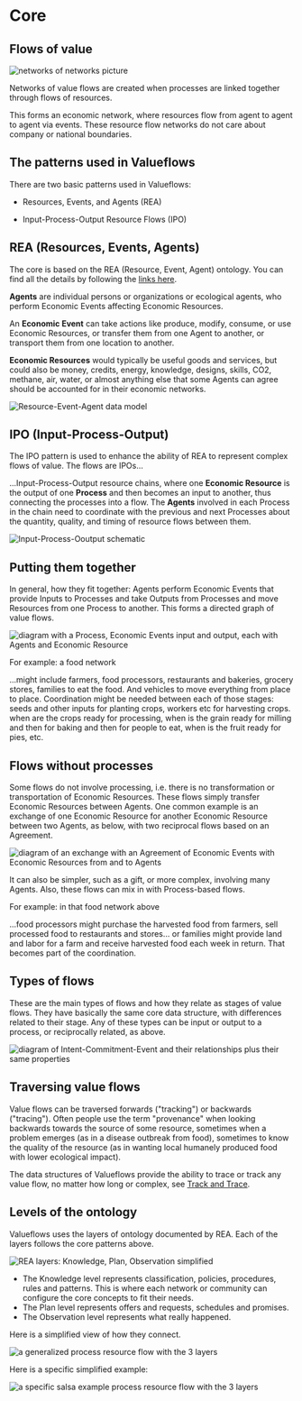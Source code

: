 # Core

## Flows of value

![networks of networks picture](../assets/network-of-networks.png)

Networks of value flows are created when processes are linked together through flows of resources.

This forms an economic network, where resources flow from agent to agent to agent via events. These resource flow networks do not care about company or national boundaries.

## The patterns used in Valueflows

There are two basic patterns used in Valueflows:

* Resources, Events, and Agents (REA)

* Input-Process-Output Resource Flows (IPO)

## REA (Resources, Events, Agents)

The core is based on the REA (Resource, Event, Agent) ontology.  You can find all the details by following the [links here](../appendix/rea.md).

**Agents** are individual persons or organizations or ecological agents, who perform Economic Events affecting Economic Resources.

An **Economic Event** can take actions like produce, modify, consume, or use Economic Resources, or transfer them from one Agent to another, or transport them from one location to another.

**Economic Resources** would typically be useful goods and services, but could also be money, credits, energy, knowledge, designs, skills, CO2, methane, air, water, or almost anything else that some Agents can agree should be accounted for in their economic networks.

![Resource-Event-Agent data model](../assets/R-E-A.png)

## IPO (Input-Process-Output)

The IPO pattern is used to enhance the ability of REA to represent complex flows of value.  The flows are IPOs...

...Input-Process-Output resource chains, where one **Economic Resource** is the output of one **Process** and then becomes an input to another, thus connecting the processes into a flow. The **Agents** involved in each Process in the chain need to coordinate with the previous and next Processes about the quantity, quality, and timing of resource flows between them.

![Input-Process-Ooutput schematic](../assets/process-resource.png)

## Putting them together

In general, how they fit together: Agents perform Economic Events that provide Inputs to Processes and take Outputs from Processes and move Resources from one Process to another.  This forms a directed graph of value flows.

![diagram with a Process, Economic Events input and output, each with Agents and Economic Resource](../assets/REA-IPO-VF.png)

For example: a food network

...might include farmers, food processors, restaurants and bakeries, grocery stores, families to eat the food. And vehicles to move everything from place to place. Coordination might be needed between each of those stages: seeds and other inputs for planting crops, workers etc for harvesting crops. when are the crops ready for processing, when is the grain ready for milling and then for baking and then for people to eat, when is the fruit ready for pies, etc.

## Flows without processes

Some flows do not involve processing, i.e. there is no transformation or transportation of Economic Resources.  These flows simply transfer Economic Resources between Agents. One common example is an exchange of one Economic Resource for another Economic Resource between two Agents, as below, with two reciprocal flows based on an Agreement.

![diagram of an exchange with an Agreement of Economic Events with Economic Resources from and to Agents](../assets/exchange.png)

It can also be simpler, such as a gift, or more complex, involving many Agents.  Also, these flows can mix in with Process-based flows.

For example: in that food network above

...food processors might purchase the harvested food from farmers, sell processed food to restaurants and stores... or families might provide land and labor for a farm and receive harvested food each week in return.  That becomes part of the coordination.

## Types of flows

These are the main types of flows and how they relate as stages of value flows.  They have basically the same core data structure, with differences related to their stage.  Any of these types can be input or output to a process, or reciprocally related, as above.

![diagram of Intent-Commitment-Event and their relationships plus their same properties](../assets/i-c-e.png)

## Traversing value flows

Value flows can be traversed forwards ("tracking") or backwards ("tracing").  Often people use the term "provenance" when looking backwards towards the source of some resource, sometimes when a problem emerges (as in a disease outbreak from food), sometimes to know the quality of the resource (as in wanting local humanely produced food with lower ecological impact).

The data structures of Valueflows provide the ability to trace or track any value flow, no matter how long or complex, see [Track and Trace](../algorithms/track.md).

## Levels of the ontology

Valueflows uses the layers of ontology documented by REA.  Each of the layers follows the core patterns above.

![REA layers: Knowledge, Plan, Observation simplified](../assets/layers.png)

* The Knowledge level represents classification, policies, procedures, rules and patterns. This is where each network or community can configure the core concepts to fit their needs.
* The Plan level represents offers and requests, schedules and promises.
* The Observation level represents what really happened.

Here is a simplified view of how they connect.

![a generalized process resource flow with the 3 layers](../assets/process-layer.png)

Here is a specific simplified example:

![a specific salsa example process resource flow with the 3 layers](../assets/salsa-layer.png)
